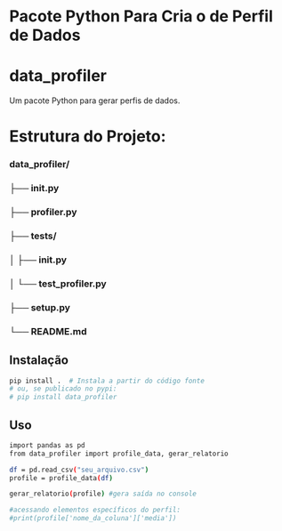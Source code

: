 # Pacote Python Para Cria o de Perfil de Dados

# data_profiler

Um pacote Python para gerar perfis de dados.

# Estrutura do Projeto:

### data_profiler/
### ├── __init__.py
### ├── profiler.py
### ├── tests/
### │   ├── __init__.py
### │   └── test_profiler.py
### ├── setup.py
### └── README.md

## Instalação

```bash
pip install .  # Instala a partir do código fonte
# ou, se publicado no pypi:
# pip install data_profiler
```
## Uso

```bash
import pandas as pd
from data_profiler import profile_data, gerar_relatorio

df = pd.read_csv("seu_arquivo.csv")
profile = profile_data(df)

gerar_relatorio(profile) #gera saída no console

#acessando elementos específicos do perfil:
#print(profile['nome_da_coluna']['media'])
```
